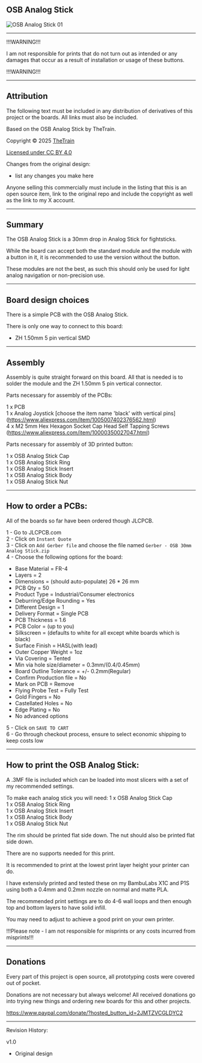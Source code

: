 ## OSB Analog Stick
![OSB Analog Stick 01](Assets/OSB%20Analog%20Stick%2001.JPG)

---

!!!WARNING!!!

I am not responsible for prints that do not turn out as intended or any damages that occur as a result of installation or usage of these buttons.

!!!WARNING!!!

---

## Attribution

The following text must be included in any distribution of derivatives of this project or the boards. All links must also be included.

Based on the OSB Analog Stick by TheTrain.

Copyright © 2025 [TheTrain](http://x.com/thetrain24)<br/>

[Licensed under CC BY 4.0](https://creativecommons.org/licenses/by/4.0/)

Changes from the original design:
  - list any changes you make here

Anyone selling this commercially must include in the listing that this is an open source item, link to the original repo and include the copyright as well as the link to my X account.

---

## Summary

The OSB Analog Stick is a 30mm drop in Analog Stick for fightsticks.

While the board can accept both the standard module and the module with a button in it, it is recommended to use the version without the button.

These modules are not the best, as such this should only be used for light analog navigation or non-precision use.

---

## Board design choices

There is a simple PCB with the OSB Analog Stick.

There is only one way to connect to this board:
- ZH 1.50mm 5 pin vertical SMD

---

## Assembly

Assembly is quite straight forward on this board.  All that is needed is to solder the module and the ZH 1.50mm 5 pin vertical connector.

Parts necessary for assembly of the PCBs:

1 x PCB<br/>
1 x Analog Joystick [choose the item name 'black' with vertical pins] (https://www.aliexpress.com/item/1005007402376562.html)<br/>
4 x M2 5mm Hex Hexagon Socket Cap Head Self Tapping Screws (https://www.aliexpress.com/item/10000350027047.html)<br/>

Parts necessary for assembly of 3D printed button:

1 x OSB Analog Stick Cap<br/>
1 x OSB Analog Stick Ring<br/>
1 x OSB Analog Stick Insert<br/>
1 x OSB Analog Stick Body<br/>
1 x OSB Analog Stick Nut<br/>

---

## How to order a PCBs:

All of the boards so far have been ordered though JLCPCB.

1 - Go to JLCPCB.com<br/>
2 - Click on `Instant Quote`<br/>
3 - Click on `Add Gerber file` and choose the file named `Gerber - OSB 30mm Analog Stick.zip`<br/>
4 - Choose the following options for the board:<br/>
- Base Material = FR-4<br/>
- Layers = 2<br/>
- Dimensions = (should auto-populate) 26 * 26 mm<br/>
- PCB Qty = 50<br/>
- Product Type = Industrial/Consumer electronics<br/>
- Deburring/Edge Rounding = Yes<br/>
- Different Design = 1<br/>
- Delivery Format = Single PCB<br/>
- PCB Thickness = 1.6<br/>
- PCB Color = (up to you)<br/>
- Silkscreen = (defaults to white for all except white boards which is black)<br/>
- Surface Finish = HASL(with lead)<br/>
- Outer Copper Weight = 1oz<br/>
- Via Covering = Tented<br/>
- Min via hole size/diameter = 0.3mm/(0.4/0.45mm)<br/>
- Board Outline Tolerance = +/- 0.2mm(Regular)<br/>
- Confirm Production file = No<br/>
- Mark on PCB = Remove<br/>
- Flying Probe Test = Fully Test<br/>
- Gold Fingers = No<br/>
- Castellated Holes = No<br/>
- Edge Plating = No<br/>
- No advanced options<br/>

5 - Click on `SAVE TO CART`<br/>
6 - Go through checkout process, ensure to select economic shipping to keep costs low

---

## How to print the OSB Analog Stick:

A .3MF file is included which can be loaded into most slicers with a set of my recommended settings.  

To make each analog stick you will need:
1 x OSB Analog Stick Cap<br/>
1 x OSB Analog Stick Ring<br/>
1 x OSB Analog Stick Insert<br/>
1 x OSB Analog Stick Body<br/>
1 x OSB Analog Stick Nut<br/>

The rim should be printed flat side down.  The nut should also be printed flat side down.  

There are no supports needed for this print.  

It is recommended to print at the lowest print layer height your printer can do.  

I have extensivly printed and tested these on my BambuLabs X1C and P1S using both a 0.4mm and 0.2mm nozzle on normal and matte PLA.  

The recommended print settings are to do 4-6 wall loops and then enough top and bottom layers to have solid infill.  

You may need to adjust to achieve a good print on your own printer.  

!!!Please note - I am not responsible for misprints or any costs incurred from misprints!!!


---

## Donations

Every part of this project is open source, all prototyping costs were covered out of pocket.

Donations are not necessary but always welcome! All received donations go into trying new things and ordering new boards for this and other projects.

https://www.paypal.com/donate/?hosted_button_id=2JMTZVCGLDYC2


---

Revision History:

v1.0
- Original design
